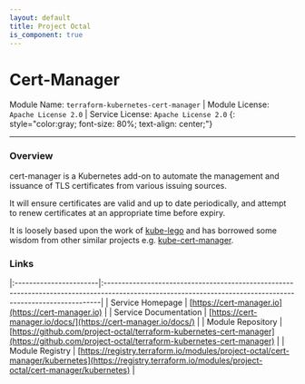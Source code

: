 ```yaml
---
layout: default
title: Project Octal
is_component: true
---
```


# Cert-Manager
Module Name: `terraform-kubernetes-cert-manager` | Module License: `Apache License 2.0` | Service License: `Apache License 2.0`
{: style="color:gray; font-size: 80%; text-align: center;"}

---

### Overview

cert-manager is a Kubernetes add-on to automate the management and issuance of
TLS certificates from various issuing sources.

It will ensure certificates are valid and up to date periodically, and attempt
to renew certificates at an appropriate time before expiry.

It is loosely based upon the work of [kube-lego](https://github.com/jetstack/kube-lego)
and has borrowed some wisdom from other similar projects e.g.
[kube-cert-manager](https://github.com/PalmStoneGames/kube-cert-manager).

### Links

|:-----------------------|:-----------------------------------------------------------------------------------------------------------------------------------------------------------|
| Service Homepage       | [https://cert-manager.io](https://cert-manager.io)                                                                                                         |
| Service Documentation  | [https://cert-manager.io/docs/](https://cert-manager.io/docs/)                                                                                             |
| Module Repository      | [https://github.com/project-octal/terraform-kubernetes-cert-manager](https://github.com/project-octal/terraform-kubernetes-cert-manager)                   |
| Module Registry        | [https://registry.terraform.io/modules/project-octal/cert-manager/kubernetes](https://registry.terraform.io/modules/project-octal/cert-manager/kubernetes) |